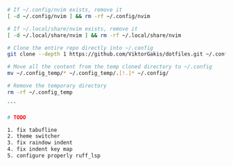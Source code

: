 ````bash

# If ~/.config/nvim exists, remove it
[ -d ~/.config/nvim ] && rm -rf ~/.config/nvim

# If ~/.local/share/nvim exists, remove it
[ -d ~/.local/share/nvim ] && rm -rf ~/.local/share/nvim

# Clone the entire repo directly into ~/.config
git clone --depth 1 https://github.com/ViktorGakis/dotfiles.git ~/.config_temp

# Move all the content from the temp cloned directory to ~/.config
mv ~/.config_temp/* ~/.config_temp/.[!.]* ~/.config/

# Remove the temporary directory
rm -rf ~/.config_temp

```

# TODO

1. fix tabufline
2. theme switcher
3. fix raindow indent
4. fix indent key map
5. configure properly ruff_lsp
````
